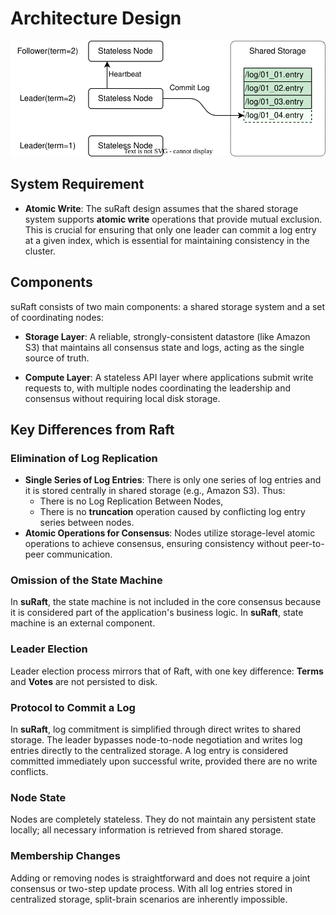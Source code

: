 # Architecture Design

![](assets/architecture.drawio.svg)
## System Requirement

- **Atomic Write**: The suRaft design assumes that the shared storage system supports **atomic write** operations that provide mutual exclusion. This is crucial for ensuring that only one leader can commit a log entry at a given index, which is essential for maintaining consistency in the cluster.


## Components

suRaft consists of two main components: a shared storage system and a set of coordinating nodes:

- **Storage Layer**: A reliable, strongly-consistent datastore (like Amazon S3) that maintains all consensus state and logs, acting as the single source of truth.

- **Compute Layer**: A stateless API layer where applications submit write requests to, with multiple nodes coordinating the leadership and consensus without requiring local disk storage.


## Key Differences from Raft

### Elimination of Log Replication

- **Single Series of Log Entries**: There is only one series of log entries and it is stored centrally in shared storage (e.g., Amazon S3). Thus:
	- There is no Log Replication Between Nodes,
	- There is no **truncation** operation caused by conflicting log entry series between nodes.
- **Atomic Operations for Consensus**: Nodes utilize storage-level atomic operations to achieve consensus, ensuring consistency without peer-to-peer communication.


### Omission of the State Machine

In **suRaft**, the state machine is not included in the core consensus  because it is considered part of the application's business logic. In **suRaft**, state machine is an external component.

### Leader Election

Leader election process mirrors that of Raft, with one key difference: **Terms** and **Votes** are not persisted to disk.

### Protocol to Commit a Log

In **suRaft**, log commitment is simplified through direct writes to shared storage. The leader bypasses node-to-node negotiation and writes log entries directly to the centralized storage. A log entry is considered committed immediately upon successful write, provided there are no write conflicts.

### Node State

Nodes are completely stateless. They do not maintain any persistent state locally; all necessary information is retrieved from shared storage.

### Membership Changes

Adding or removing nodes is straightforward and does not require a joint consensus or two-step update process. With all log entries stored in centralized storage, split-brain scenarios are inherently impossible.
